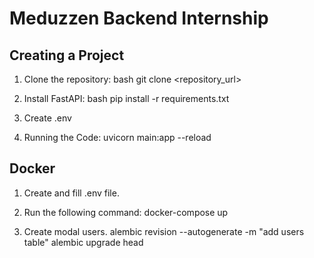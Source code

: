 # Meduzzen Backend Internship

## Creating a Project

1. Clone the repository:
            bash
    git clone <repository_url>
    

2. Install FastAPI:
   bash
   pip install  -r requirements.txt

3. Create .env 


4. Running the Code:
   uvicorn main:app --reload

## Docker

1. Create and fill .env file.

2. Run the following command:
   docker-compose up

3. Create modal users.
   alembic revision --autogenerate -m "add users table"
   alembic upgrade head